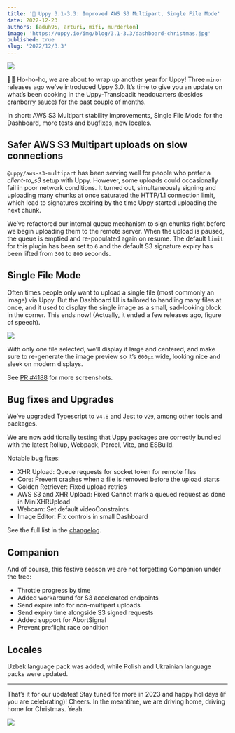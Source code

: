 ```yaml
---
title: '🎄 Uppy 3.1-3.3: Improved AWS S3 Multipart, Single File Mode'
date: 2022-12-23
authors: [aduh95, arturi, mifi, murderlon]
image: 'https://uppy.io/img/blog/3.1-3.3/dashboard-christmas.jpg'
published: true
slug: '2022/12/3.3'
---
```


![](/img/blog/3.1-3.3/dashboard-christmas.jpg)

🎅🐶 Ho-ho-ho, we are about to wrap up another year for Uppy! Three `minor`
releases ago we’ve introduced Uppy 3.0. It’s time to give you an update on
what’s been cooking in the Uppy-Transloadit headquarters (besides cranberry
sauce) for the past couple of months.

In short: AWS S3 Multipart stability improvements, Single File Mode for the
Dashboard, more tests and bugfixes, new locales.

<!--truncate-->

## Safer AWS S3 Multipart uploads on slow connections

`@uppy/aws-s3-multipart` has been serving well for people who prefer a
_client-to_s3_ setup with Uppy. However, some uploads could occasionally fail in
poor network conditions. It turned out, simultaneously signing and uploading
many chunks at once saturated the HTTP/1.1 connection limit, which lead to
signatures expiring by the time Uppy started uploading the next chunk.

We’ve refactored our internal queue mechanism to sign chunks right before we
begin uploading them to the remote server. When the upload is paused, the queue
is emptied and re-populated again on resume. The default `limit` for this plugin
has been set to `6` and the default S3 signature expiry has been lifted from
`300` to `800` seconds.

## Single File Mode

Often times people only want to upload a single file (most commonly an image)
via Uppy. But the Dashboard UI is tailored to handling many files at once, and
it used to display the single image as a small, sad-looking block in the corner.
This ends now! (Actually, it ended a few releases ago, figure of speech).

<img src="/img/blog/3.1-3.3/single-file-mode.jpg" className="border" />

With only one file selected, we’ll display it large and centered, and make sure
to re-generate the image preview so it’s `600px` wide, looking nice and sleek on
modern displays.

See [PR #4188](https://github.com/transloadit/uppy/pull/4188) for more
screenshots.

## Bug fixes and Upgrades

We’ve upgraded Typescript to `v4.8` and Jest to `v29`, among other tools and
packages.

We are now additionally testing that Uppy packages are correctly bundled with
the latest Rollup, Webpack, Parcel, Vite, and ESBuild.

Notable bug fixes:

- XHR Upload: Queue requests for socket token for remote files
- Core: Prevent crashes when a file is removed before the upload starts
- Golden Retriever: Fixed upload retries
- AWS S3 and XHR Upload: Fixed Cannot mark a queued request as done in
  MiniXHRUpload
- Webcam: Set default videoConstraints
- Image Editor: Fix controls in small Dashboard

See the full list in the
[changelog](https://github.com/transloadit/uppy/blob/main/CHANGELOG.md).

## Companion

And of course, this festive season we are not forgetting Companion under the
tree:

- Throttle progress by time
- Added workaround for S3 accelerated endpoints
- Send expire info for non-multipart uploads
- Send expiry time alongside S3 signed requests
- Added support for AbortSignal
- Prevent preflight race condition

## Locales

Uzbek language pack was added, while Polish and Ukrainian language packs were
updated.

---

That’s it for our updates! Stay tuned for more in 2023 and happy holidays (if
you are celebrating)! Cheers. In the meantime, we are driving home, driving home
for Christmas. Yeah.

![](/img/blog/3.1-3.3/driving-home.gif)
